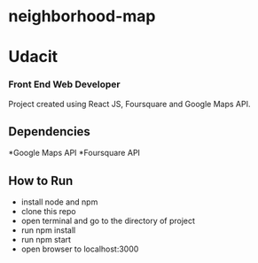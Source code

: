 # neighborhood-map
# Udacit
### Front End Web Developer

Project created using React JS, Foursquare and Google Maps API. <br/>

## Dependencies
*Google Maps API
*Foursquare API


## How to Run
    
* install node and npm
* clone this repo
* open terminal and go to the directory of project
* run npm install
* run npm start
* open browser to localhost:3000
